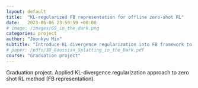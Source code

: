 ```yaml
---
layout: default
title:  "KL-regularized FB representation for offline zero-shot RL"
date:   2023-06-06 23:59:59 +00:00
# image: /images/GS_in_the_dark.png
categories: project
author: "Joonkyu Min"
subtitle: "Introduce KL divergence regularization into FB framework to prevent distributional shift"
# paper: /pdfs/3D_Gaussian_Splatting_in_the_Dark.pdf
course: "Graduation project"
---
```


Graduation project. Applied KL-divergence regularization approach to zero shot RL method (FB representation).